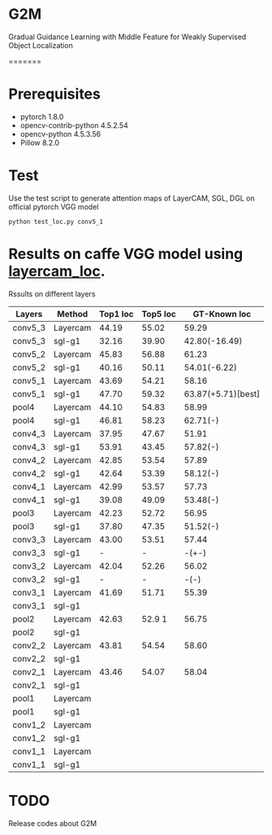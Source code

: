 # G2M
Gradual Guidance Learning with Middle Feature for Weakly Supervised Object Localization

=======

# Prerequisites 
- pytorch                   1.8.0
- opencv-contrib-python     4.5.2.54 
- opencv-python             4.5.3.56 
- Pillow                    8.2.0

# Test
Use the test script to generate attention maps of LayerCAM, SGL, DGL on official pytorch VGG model

```
python test_loc.py conv5_1
```
# Results on caffe VGG model using [layercam_loc](https://github.com/PengtaoJiang/layercam_loc).


Rssults on different layers

| Layers   | Method     | Top1 loc | Top5 loc | GT-Known loc        |
| -------- | --------   | ----     | ----     | ----                |
|conv5_3   | Layercam   |44.19     |55.02     |59.29                |
|conv5_3   | sgl-g1     |32.16     |39.90     |42.80(-16.49)        |
|conv5_2   | Layercam   |45.83     |56.88     |61.23                |
|conv5_2   | sgl-g1     |40.16     |50.11     |54.01(-6.22)         |
|conv5_1   | Layercam   |43.69     |54.21     |58.16                |
|conv5_1   | sgl-g1     |47.70     |59.32     |63.87(+5.71)[best]   |
|pool4     | Layercam   |44.10     |54.83     |58.99                |
|pool4     | sgl-g1     |46.81     |58.23     |62.71(-)         |
|conv4_3   | Layercam   |37.95     |47.67     |51.91                |
|conv4_3   | sgl-g1     |53.91     |43.45     |57.82(-)        |
|conv4_2   | Layercam   |42.85     |53.54     |57.89                |
|conv4_2   | sgl-g1     |42.64     |53.39     |58.12(-)         |
|conv4_1   | Layercam   |42.99     |53.57     |57.73                |
|conv4_1   | sgl-g1     |39.08     |49.09     |53.48(-)         |
|pool3     | Layercam   |42.23     |52.72     |56.95                |
|pool3     | sgl-g1     |37.80     |47.35     |51.52(-)         |
|conv3_3   | Layercam   |43.00     |53.51     |57.44                |
|conv3_3   | sgl-g1     |-     |-     |-(+-)         |
|conv3_2   | Layercam   |42.04     |52.26     |56.02                |
|conv3_2   | sgl-g1     |-     |-     |-(-)         |
|conv3_1   | Layercam   |41.69     |51.71     |55.39                |
|conv3_1   | sgl-g1     |          |          |                     |
|pool2     | Layercam   |42.63     |52.9     1|56.75                |
|pool2     | sgl-g1     |          |          |                     |
|conv2_2   | Layercam   |43.81     |54.54     |58.60                |
|conv2_2   | sgl-g1     |          |          |                     |
|conv2_1   | Layercam   |43.46     |54.07     |58.04                |
|conv2_1   | sgl-g1     |          |          |                     |
|pool1     | Layercam   |          |          |                     |
|pool1     | sgl-g1     |          |          |                     |
|conv1_2   | Layercam   |          |          |                     |
|conv1_2   | sgl-g1     |          |          |                     |
|conv1_1   | Layercam   |          |          |                     |
|conv1_1   | sgl-g1     |          |          |                     |

# TODO

Release codes about G2M

